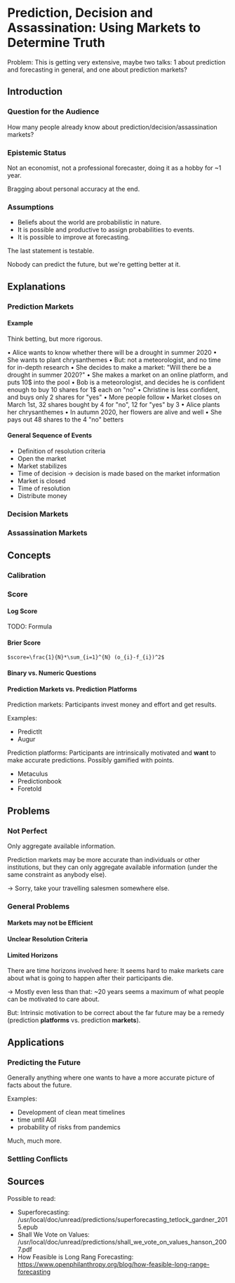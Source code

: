 Prediction, Decision and Assassination: Using Markets to Determine Truth
========================================================================

Problem: This is getting very extensive, maybe two talks: 1 about
prediction and forecasting in general, and one about prediction markets?

Introduction
------------

### Question for the Audience

How many people already know about prediction/decision/assassination
markets?

### Epistemic Status

Not an economist, not a professional forecaster, doing it as a hobby
for ~1 year.

Bragging about personal accuracy at the end.

### Assumptions

* Beliefs about the world are probabilistic in nature.
* It is possible and productive to assign probabilities to events.
* It is possible to improve at forecasting.

The last statement is testable.

Nobody can predict the future, but we're getting better at it.

Explanations
------------

### Prediction Markets

#### Example

Think betting, but more rigorous.

• Alice wants to know whether there will be a drought in summer 2020
• She wants to plant chrysanthemes
• But: not a meteorologist, and no time for in-depth research
• She decides to make a market: "Will there be a drought in summer 2020?"
• She makes a market on an online platform, and puts 10$ into the pool
• Bob is a meteorologist, and decides he is confident enough to buy 10 shares for 1$ each on "no"
• Christine is less confident, and buys only 2 shares for "yes"
• More people follow
• Market closes on March 1st, 32 shares bought by 4 for "no", 12 for "yes" by 3
• Alice plants her chrysanthemes
• In autumn 2020, her flowers are alive and well
• She pays out 48 shares to the 4 "no" betters

#### General Sequence of Events

* Definition of resolution criteria
* Open the market
* Market stabilizes
* Time of decision -> decision is made based on the market information
* Market is closed
* Time of resolution
* Distribute money

### Decision Markets

### Assassination Markets

Concepts
--------

### Calibration

### Score

#### Log Score

TODO: Formula

#### Brier Score

`$score=\frac{1}{N}*\sum_{i=1}^{N} (o_{i}-f_{i})^2$`

#### Binary vs. Numeric Questions

#### Prediction Markets vs. Prediction Platforms

Prediction markets: Participants invest money and effort and
get results.

Examples:

* PredictIt
* Augur

Prediction platforms: Participants are intrinsically motivated and
__want__ to make accurate predictions. Possibly gamified with points.

* Metaculus
* Predictionbook
* Foretold

Problems
--------

### Not Perfect

Only aggregate available information.

Prediction markets may be more accurate than individuals or other
institutions, but they can only aggregate available information (under
the same constraint as anybody else).

→ Sorry, take your travelling salesmen somewhere else.

### General Problems

#### Markets may not be Efficient

#### Unclear Resolution Criteria

#### Limited Horizons

There are time horizons involved here: It seems hard to make markets care
about what is going to happen after their participants die.

→ Mostly even less than that: ~20 years seems a maximum of what people
can be motivated to care about.

But: Intrinsic motivation to be correct about the far future may be a
remedy (prediction __platforms__ vs. prediction __markets__).

Applications
------------

### Predicting the Future

Generally anything where one wants to have a more accurate picture of
facts about the future.

Examples:

* Development of clean meat timelines
* time until AGI
* probability of risks from pandemics

Much, much more.

### Settling Conflicts

Sources
-------

Possible to read:

* Superforecasting: /usr/local/doc/unread/predictions/superforecasting_tetlock_gardner_2015.epub
* Shall We Vote on Values: /usr/local/doc/unread/predictions/shall_we_vote_on_values_hanson_2007.pdf
* How Feasible is Long Rang Forecasting: https://www.openphilanthropy.org/blog/how-feasible-long-range-forecasting
